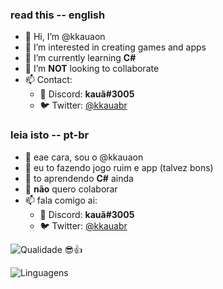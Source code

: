### read this -- english
- 👋 Hi, I’m @kkauaon
- 👀 I’m interested in creating games and apps
- 🌱 I’m currently learning **C#**
- 💞️ I’m **NOT** looking to collaborate
- 📫 Contact:
  - 💬 Discord: **kauã#3005**
  - 🐦 Twitter: [@kkauabr](https://twitter.com/kkauabr)
  
### leia isto -- pt-br
- 👋 eae cara, sou o @kkauaon
- 👀 eu to fazendo jogo ruim e app (talvez bons)
- 🌱 to aprendendo **C#** ainda
- 💞️ **não** quero colaborar
- 📫 fala comigo ai:
  - 💬 Discord: **kauã#3005**
  - 🐦 Twitter: [@kkauabr](https://twitter.com/kkauabr)

![Qualidade 😎👍](https://github-readme-stats.vercel.app/api?username=kkauaon&show_icons=true&theme=radical)

![Linguagens](https://github-readme-stats.vercel.app/api/top-langs/?username=kkauaon&layout=compact&theme=radical)
